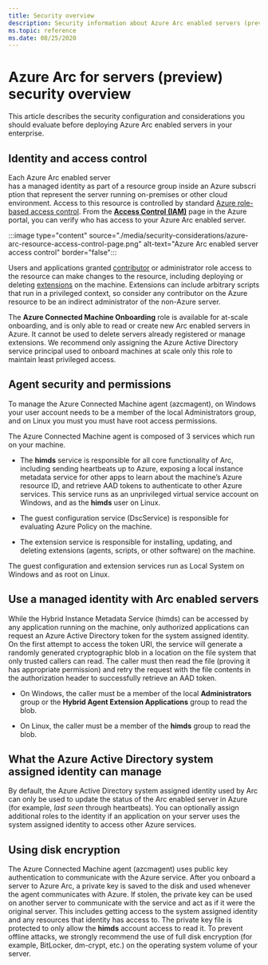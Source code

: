 ```yaml
---
title: Security overview
description: Security information about Azure Arc enabled servers (preview).
ms.topic: reference
ms.date: 08/25/2020
---
```


# Azure Arc for servers (preview) security overview

This article describes the security configuration and considerations you should evaluate before deploying Azure Arc enabled servers in your enterprise.

## Identity and access control

Each Azure Arc enabled server has a managed identity as part of a resource group inside an Azure subscription that represent the server running on-premises or other cloud environment. Access to this resource is controlled by standard [Azure role-based access control](../../role-based-access-control/overview.md). From the [**Access Control (IAM)**](../../role-based-access-control/role-assignments-portal#access-control-iam.md) page in the Azure portal, you can verify who has access to your Azure Arc enabled server.

:::image type="content" source="./media/security-considerations/azure-arc-resource-access-control-page.png" alt-text="Azure Arc enabled server access control" border="false":::

Users and applications granted [contributor](../../role-based-access-control/built-in-roles.md#contributor) or administrator role access to the resource can make changes to the resource, including deploying or deleting [extensions](manage-extensions.md) on the machine. Extensions can include arbitrary scripts that run in a privileged context, so consider any contributor on the Azure resource to be an indirect administrator of the non-Azure server.

The **Azure Connected Machine Onboarding** role is available for at-scale onboarding, and is only able to read or create new Arc enabled servers in Azure. It cannot be used to delete servers already registered or manage extensions. We recommend only assigning the Azure Active Directory service principal used to onboard machines at scale only this role to maintain least privileged access.

## Agent security and permissions

To manage the Azure Connected Machine agent (azcmagent), on Windows your user account needs to be a member of the local Administrators group, and on Linux you must you must have root access permissions.

The Azure Connected Machine agent is composed of 3 services which run on your machine.

* The **himds** service is responsible for all core functionality of Arc, including sending heartbeats up to Azure, exposing a local instance metadata service for other apps to learn about the machine’s Azure resource ID, and retrieve AAD tokens to authenticate to other Azure services. This service runs as an unprivileged virtual service account on Windows, and as the **himds** user on Linux.

* The guest configuration service (DscService) is responsible for evaluating Azure Policy on the machine.

* The extension service is responsible for installing, updating, and deleting extensions (agents, scripts, or other software) on the machine.

The guest configuration and extension services run as Local System on Windows and as root on Linux.

## Use a managed identity with Arc enabled servers

While the Hybrid Instance Metadata Service (himds) can be accessed by any application running on the machine, only authorized applications can request an Azure Active Directory token for the system assigned identity. On the first attempt to access the token URI, the service will generate a randomly generated cryptographic blob in a location on the file system that only trusted callers can read. The caller must then read the file (proving it has appropriate permission) and retry the request with the file contents in the authorization header to successfully retrieve an AAD token.

* On Windows, the caller must be a member of the local **Administrators** group or the **Hybrid Agent Extension Applications** group to read the blob.

* On Linux, the caller must be a member of the **himds** group to read the blob. 

## What the Azure Active Directory system assigned identity can manage

By default, the Azure Active Directory system assigned identity used by Arc can only be used to update the status of the Arc enabled server in Azure (for example, *last seen* through heartbeats). You can optionally assign additional roles to the identity if an application on your server uses the system assigned identity to access other Azure services. 

## Using disk encryption

The Azure Connected Machine agent (azcmagent) uses public key authentication to communicate with the Azure service. After you onboard a server to Azure Arc, a private key is saved to the disk and used whenever the agent communicates with Azure. If stolen, the private key can be used on another server to communicate with the service and act as if it were the original server. This includes getting access to the system assigned identity and any resources that identity has access to. The private key file is protected to only allow the **himds** account access to read it. To prevent offline attacks, we strongly recommend the use of full disk encryption (for example, BitLocker, dm-crypt, etc.) on the operating system volume of your server.